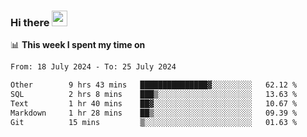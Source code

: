 ### Hi there <a href="https://www.gautamkrishnar.com/"><img src="https://media.giphy.com/media/hvRJCLFzcasrR4ia7z/giphy.gif" width="25px"></a>

📊 **This week I spent my time on**

<!--START_SECTION:waka-->

```txt
From: 18 July 2024 - To: 25 July 2024

Other        9 hrs 43 mins   ███████████████▓░░░░░░░░░   62.12 %
SQL          2 hrs 8 mins    ███▒░░░░░░░░░░░░░░░░░░░░░   13.63 %
Text         1 hr 40 mins    ██▓░░░░░░░░░░░░░░░░░░░░░░   10.67 %
Markdown     1 hr 28 mins    ██▒░░░░░░░░░░░░░░░░░░░░░░   09.39 %
Git          15 mins         ▒░░░░░░░░░░░░░░░░░░░░░░░░   01.63 %
```

<!--END_SECTION:waka-->
